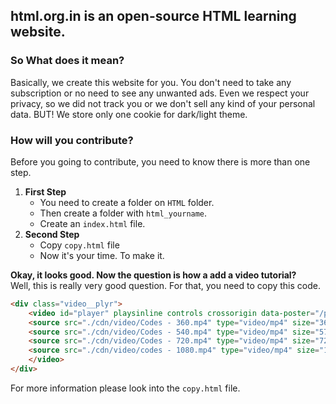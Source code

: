 ## html.org.in is an open-source HTML learning website.
### So What does it mean?
Basically, we create this website for you. You don't need to take any subscription or no need to see any unwanted ads. Even we respect your privacy, so we did not track you or we don't sell any kind of your personal data. BUT! We store only one cookie for dark/light theme.

### How will you contribute?
Before you going to contribute, you need to know there is more than one step.
1. **First Step** 
    - You need to create a folder on `HTML` folder.
     - Then create a folder with `html_yourname`.
     - Create an `index.html` file.
2. **Second Step**
    - Copy `copy.html` file
    - Now it's your time. To make it.
  
**Okay, it looks good. Now the question is how a add a video tutorial?** <br>
Well, this is really very good question. For that, you need to copy this code.

```html
<div class="video__plyr">
    <video id="player" playsinline controls crossorigin data-poster="/path/to/poster.jpg">
    <source src="./cdn/video/Codes - 360.mp4" type="video/mp4" size="360" />
    <source src="./cdn/video/Codes - 540.mp4" type="video/mp4" size="576" />
    <source src="./cdn/video/Codes - 720.mp4" type="video/mp4" size="720" />
    <source src="./cdn/video/codes - 1080.mp4" type="video/mp4" size="1080" />
    </video>
</div>
```

For more information please look into the `copy.html` file.

